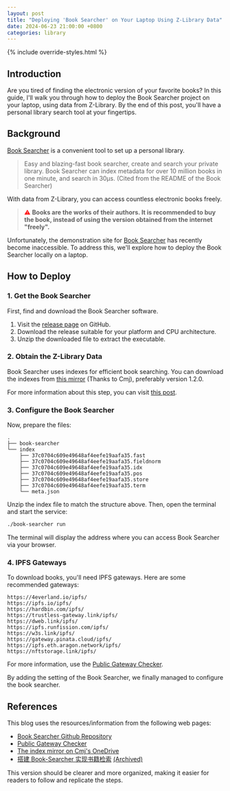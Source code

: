 ```yaml
---
layout: post
title: "Deploying 'Book Searcher' on Your Laptop Using Z-Library Data"
date: 2024-06-23 21:00:00 +0800
categories: library
---
```


{% include override-styles.html %}

## Introduction

Are you tired of finding the electronic version of your favorite books? In this guide, I'll walk you through how to deploy the Book Searcher project on your laptop, using data from Z-Library. By the end of this post, you'll have a personal library search tool at your fingertips.

## Background

[<u>Book Searcher</u>](https://github.com/bigmouse0001/book-searcher) is a convenient tool to set up a personal library.

> Easy and blazing-fast book searcher, create and search your private library. Book Searcher can index metadata for over 10 million books in one minute, and search in 30µs. (Cited from the README of the Book Searcher)

With data from Z-Library, you can access countless electronic books freely.

> <span style="color:red">⚠️</span> **Books are the works of their authors. It is recommended to buy the book, instead of using the version obtained from the internet "freely".**

Unfortunately, the demonstration site for [Book Searcher](https://book-searcher.eu.org/) has recently become inaccessible. To address this, we'll explore how to deploy the Book Searcher locally on a laptop.

## How to Deploy

### 1. Get the Book Searcher

First, find and download the Book Searcher software.

1. Visit the [release page](https://github.com/bigmouse0001/book-searcher/releases) on GitHub.
2. Download the release suitable for your platform and CPU architecture.
3. Unzip the downloaded file to extract the executable.

### 2. Obtain the Z-Library Data

Book Searcher uses indexes for efficient book searching. You can download the indexes from [this mirror](https://onedrive.caomingjun.com/zh-CN/%F0%9F%96%A5%E8%BD%AF%E4%BB%B6/zlib-searcher/releases/) (Thanks to Cmj), preferably version 1.2.0.

For more information about this step, you can  visit [this post](https://www.eula.club/blogs/%E6%90%AD%E5%BB%BABook-Searcher%E5%AE%9E%E7%8E%B0%E4%B9%A6%E7%B1%8D%E6%A3%80%E7%B4%A2.html#_3-book-searcher%E4%B9%A6%E7%B1%8D%E6%A3%80%E7%B4%A2).

### 3. Configure the Book Searcher

Now, prepare the files:

```
.
├── book-searcher
└── index
    ├── 37c0704c609e49648af4eefe19aafa35.fast
    ├── 37c0704c609e49648af4eefe19aafa35.fieldnorm
    ├── 37c0704c609e49648af4eefe19aafa35.idx
    ├── 37c0704c609e49648af4eefe19aafa35.pos
    ├── 37c0704c609e49648af4eefe19aafa35.store
    ├── 37c0704c609e49648af4eefe19aafa35.term
    └── meta.json
```


Unzip the index file to match the structure above. Then, open the terminal and start the service:

```sh
./book-searcher run
```

The terminal will display the address where you can access Book Searcher via your browser.

### 4. IPFS Gateways

To download books, you'll need IPFS gateways. Here are some recommended gateways:

```
https://4everland.io/ipfs/
https://ipfs.io/ipfs/
https://hardbin.com/ipfs/
https://trustless-gateway.link/ipfs/
https://dweb.link/ipfs/
https://ipfs.runfission.com/ipfs/
https://w3s.link/ipfs/
https://gateway.pinata.cloud/ipfs/
https://ipfs.eth.aragon.network/ipfs/
https://nftstorage.link/ipfs/
```

For more information, use the [Public Gateway Checker](https://ipfs.github.io/public-gateway-checker/).

By adding the setting of the Book Searcher, we finally managed to configure the book searcher.

## References

This blog uses the resources/information from the following web pages:

- [Book Searcher Github Repository](https://github.com/bigmouse0001/book-searcher/releases)
- [Public Gateway Checker](https://ipfs.github.io/public-gateway-checker/)
- [The index mirror on Cmj's OneDrive](https://onedrive.caomingjun.com/zh-CN/%F0%9F%96%A5%E8%BD%AF%E4%BB%B6/zlib-searcher/)
- [搭建 Book-Searcher 实现书籍检索](https://www.eula.club/blogs/%E6%90%AD%E5%BB%BABook-Searcher%E5%AE%9E%E7%8E%B0%E4%B9%A6%E7%B1%8D%E6%A3%80%E7%B4%A2.html) [(Archived)](https://web.archive.org/web/20240930211053/https://www.eula.club/blogs/%E6%90%AD%E5%BB%BABook-Searcher%E5%AE%9E%E7%8E%B0%E4%B9%A6%E7%B1%8D%E6%A3%80%E7%B4%A2.html#_1-%E5%89%8D%E8%A8%80)


This version should be clearer and more organized, making it easier for readers to follow and replicate the steps.
